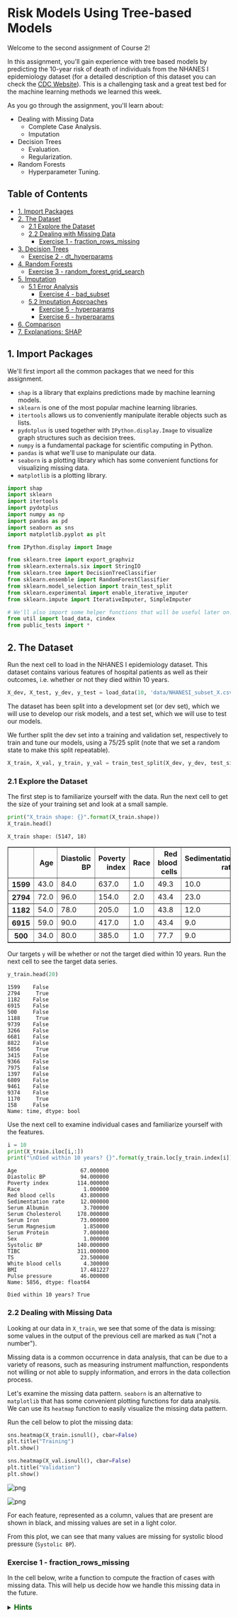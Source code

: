# Risk Models Using Tree-based Models

Welcome to the second assignment of Course 2!


In this assignment, you'll gain experience with tree based models by predicting the 10-year risk of death of individuals from the NHANES I epidemiology dataset (for a detailed description of this dataset you can check the [CDC Website](https://wwwn.cdc.gov/nchs/nhanes/nhefs/default.aspx/)). This is a challenging task and a great test bed for the machine learning methods we learned this week.

As you go through the assignment, you'll learn about: 

- Dealing with Missing Data
  - Complete Case Analysis.
  - Imputation
- Decision Trees
  - Evaluation.
  - Regularization.
- Random Forests 
  - Hyperparameter Tuning.

## Table of Contents

- [1. Import Packages](#1)
- [2. The Dataset](#2)
    - [2.1 Explore the Dataset](#2-1)
    - [2.2 Dealing with Missing Data](#2-2)
        - [Exercise 1 - fraction_rows_missing](#ex-1)
- [3. Decision Trees](#3)
    - [Exercise 2 - dt_hyperparams](#ex-2)
- [4. Random Forests](#4)
    - [Exercise 3 - random_forest_grid_search](#ex-3)
- [5. Imputation](#5)
    - [5.1 Error Analysis](#5-1)
        - [Exercise 4 - bad_subset](#ex-4)
    - [5.2 Imputation Approaches](#5-2)
        - [Exercise 5 - hyperparams](#ex-5)
        - [Exercise 6 - hyperparams](#ex-6)
- [6. Comparison](#6)
- [7. Explanations: SHAP](#7)

<a name='1'></a>
## 1. Import Packages

We'll first import all the common packages that we need for this assignment. 

- `shap` is a library that explains predictions made by machine learning models.
- `sklearn` is one of the most popular machine learning libraries.
- `itertools` allows us to conveniently manipulate iterable objects such as lists.
- `pydotplus` is used together with `IPython.display.Image` to visualize graph structures such as decision trees.
- `numpy` is a fundamental package for scientific computing in Python.
- `pandas` is what we'll use to manipulate our data.
- `seaborn` is a plotting library which has some convenient functions for visualizing missing data.
- `matplotlib` is a plotting library.


```python
import shap
import sklearn
import itertools
import pydotplus
import numpy as np
import pandas as pd
import seaborn as sns
import matplotlib.pyplot as plt

from IPython.display import Image 

from sklearn.tree import export_graphviz
from sklearn.externals.six import StringIO
from sklearn.tree import DecisionTreeClassifier
from sklearn.ensemble import RandomForestClassifier
from sklearn.model_selection import train_test_split
from sklearn.experimental import enable_iterative_imputer
from sklearn.impute import IterativeImputer, SimpleImputer

# We'll also import some helper functions that will be useful later on.
from util import load_data, cindex
from public_tests import *
```

<a name='2'></a>
## 2. The Dataset

Run the next cell to load in the NHANES I epidemiology dataset. This dataset contains various features of hospital patients as well as their outcomes, i.e. whether or not they died within 10 years.


```python
X_dev, X_test, y_dev, y_test = load_data(10, 'data/NHANESI_subset_X.csv', 'data/NHANESI_subset_y.csv')
```

The dataset has been split into a development set (or dev set), which we will use to develop our risk models, and a test set, which we will use to test our models.

We further split the dev set into a training and validation set, respectively to train and tune our models, using a 75/25 split (note that we set a random state to make this split repeatable).


```python
X_train, X_val, y_train, y_val = train_test_split(X_dev, y_dev, test_size=0.25, random_state=10)
```

<a name='2-1'></a>
### 2.1 Explore the Dataset

The first step is to familiarize yourself with the data. Run the next cell to get the size of your training set and look at a small sample. 


```python
print("X_train shape: {}".format(X_train.shape))
X_train.head()
```

    X_train shape: (5147, 18)





<div>
<style scoped>
    .dataframe tbody tr th:only-of-type {
        vertical-align: middle;
    }

    .dataframe tbody tr th {
        vertical-align: top;
    }

    .dataframe thead th {
        text-align: right;
    }
</style>
<table border="1" class="dataframe">
  <thead>
    <tr style="text-align: right;">
      <th></th>
      <th>Age</th>
      <th>Diastolic BP</th>
      <th>Poverty index</th>
      <th>Race</th>
      <th>Red blood cells</th>
      <th>Sedimentation rate</th>
      <th>Serum Albumin</th>
      <th>Serum Cholesterol</th>
      <th>Serum Iron</th>
      <th>Serum Magnesium</th>
      <th>Serum Protein</th>
      <th>Sex</th>
      <th>Systolic BP</th>
      <th>TIBC</th>
      <th>TS</th>
      <th>White blood cells</th>
      <th>BMI</th>
      <th>Pulse pressure</th>
    </tr>
  </thead>
  <tbody>
    <tr>
      <th>1599</th>
      <td>43.0</td>
      <td>84.0</td>
      <td>637.0</td>
      <td>1.0</td>
      <td>49.3</td>
      <td>10.0</td>
      <td>5.0</td>
      <td>253.0</td>
      <td>134.0</td>
      <td>1.59</td>
      <td>7.7</td>
      <td>1.0</td>
      <td>NaN</td>
      <td>490.0</td>
      <td>27.3</td>
      <td>9.1</td>
      <td>25.803007</td>
      <td>34.0</td>
    </tr>
    <tr>
      <th>2794</th>
      <td>72.0</td>
      <td>96.0</td>
      <td>154.0</td>
      <td>2.0</td>
      <td>43.4</td>
      <td>23.0</td>
      <td>4.3</td>
      <td>265.0</td>
      <td>106.0</td>
      <td>1.66</td>
      <td>6.8</td>
      <td>2.0</td>
      <td>208.0</td>
      <td>301.0</td>
      <td>35.2</td>
      <td>6.0</td>
      <td>33.394319</td>
      <td>112.0</td>
    </tr>
    <tr>
      <th>1182</th>
      <td>54.0</td>
      <td>78.0</td>
      <td>205.0</td>
      <td>1.0</td>
      <td>43.8</td>
      <td>12.0</td>
      <td>4.2</td>
      <td>206.0</td>
      <td>180.0</td>
      <td>1.67</td>
      <td>6.6</td>
      <td>2.0</td>
      <td>NaN</td>
      <td>363.0</td>
      <td>49.6</td>
      <td>5.9</td>
      <td>20.278410</td>
      <td>34.0</td>
    </tr>
    <tr>
      <th>6915</th>
      <td>59.0</td>
      <td>90.0</td>
      <td>417.0</td>
      <td>1.0</td>
      <td>43.4</td>
      <td>9.0</td>
      <td>4.5</td>
      <td>327.0</td>
      <td>114.0</td>
      <td>1.65</td>
      <td>7.6</td>
      <td>2.0</td>
      <td>NaN</td>
      <td>347.0</td>
      <td>32.9</td>
      <td>6.1</td>
      <td>32.917744</td>
      <td>78.0</td>
    </tr>
    <tr>
      <th>500</th>
      <td>34.0</td>
      <td>80.0</td>
      <td>385.0</td>
      <td>1.0</td>
      <td>77.7</td>
      <td>9.0</td>
      <td>4.1</td>
      <td>197.0</td>
      <td>64.0</td>
      <td>1.74</td>
      <td>7.3</td>
      <td>2.0</td>
      <td>NaN</td>
      <td>376.0</td>
      <td>17.0</td>
      <td>8.2</td>
      <td>30.743489</td>
      <td>30.0</td>
    </tr>
  </tbody>
</table>
</div>



Our targets `y` will be whether or not the target died within 10 years. Run the next cell to see the target data series.


```python
y_train.head(20)
```




    1599    False
    2794     True
    1182    False
    6915    False
    500     False
    1188     True
    9739    False
    3266    False
    6681    False
    8822    False
    5856     True
    3415    False
    9366    False
    7975    False
    1397    False
    6809    False
    9461    False
    9374    False
    1170     True
    158     False
    Name: time, dtype: bool



Use the next cell to examine individual cases and familiarize yourself with the features.


```python
i = 10
print(X_train.iloc[i,:])
print("\nDied within 10 years? {}".format(y_train.loc[y_train.index[i]]))
```

    Age                    67.000000
    Diastolic BP           94.000000
    Poverty index         114.000000
    Race                    1.000000
    Red blood cells        43.800000
    Sedimentation rate     12.000000
    Serum Albumin           3.700000
    Serum Cholesterol     178.000000
    Serum Iron             73.000000
    Serum Magnesium         1.850000
    Serum Protein           7.000000
    Sex                     1.000000
    Systolic BP           140.000000
    TIBC                  311.000000
    TS                     23.500000
    White blood cells       4.300000
    BMI                    17.481227
    Pulse pressure         46.000000
    Name: 5856, dtype: float64
    
    Died within 10 years? True


<a name='2-2'></a>
### 2.2 Dealing with Missing Data

Looking at our data in `X_train`, we see that some of the data is missing: some values in the output of the previous cell are marked as `NaN` ("not a number").

Missing data is a common occurrence in data analysis, that can be due to a variety of reasons, such as measuring instrument malfunction, respondents not willing or not able to supply information, and errors in the data collection process.

Let's examine the missing data pattern. `seaborn` is an alternative to `matplotlib` that has some convenient plotting functions for data analysis. We can use its `heatmap` function to easily visualize the missing data pattern.

Run the cell below to plot the missing data: 


```python
sns.heatmap(X_train.isnull(), cbar=False)
plt.title("Training")
plt.show()

sns.heatmap(X_val.isnull(), cbar=False)
plt.title("Validation")
plt.show()
```


![png](output_16_0.png)



![png](output_16_1.png)


For each feature, represented as a column, values that are present are shown in black, and missing values are set in a light color.

From this plot, we can see that many values are missing for systolic blood pressure (`Systolic BP`).


<a name='ex-1'></a>
### Exercise 1 - fraction_rows_missing

In the cell below, write a function to compute the fraction of cases with missing data. This will help us decide how we handle this missing data in the future.

<details>    
<summary>
    <font size="3" color="darkgreen"><b>Hints</b></font>
</summary>
<p>
<ul>
    <li> The <code>pandas.DataFrame.isnull()</code> method is helpful in this case.</li>
    <li> Use the <code>pandas.DataFrame.any()</code> method and set the <code>axis</code> parameter.</li>
    <li> Divide the total number of rows with missing data by the total number of rows. Remember that in Python, <code>True</code> values are equal to 1.</li>
</ul>
</p>


```python
# UNQ_C1 (UNIQUE CELL IDENTIFIER, DO NOT EDIT)
def fraction_rows_missing(df):
    '''
    Return percent of rows with any missing
    data in the dataframe. 
    
    Input:
        df (dataframe): a pandas dataframe with potentially missing data
    Output:
        frac_missing (float): fraction of rows with missing data
    '''
    ### START CODE HERE (REPLACE 'None' with your code) ###
    return df.isnull().any(axis = 1).sum() / df.shape[0]
    ### END CODE HERE ###
```


```python
### test cell ex1 - do not modify this test cell   
df_test = pd.DataFrame({'a':[None, 1, 1, None], 'b':[1, None, 0, 1]})
print("Example dataframe:\n")
print(df_test)

print("\nComputed fraction missing: {}, expected: {}".format(fraction_rows_missing(df_test), 0.75))
print(f"Fraction of rows missing from X_train: {fraction_rows_missing(X_train):.3f}")
print(f"Fraction of rows missing from X_val: {fraction_rows_missing(X_val):.3f}")
print(f"Fraction of rows missing from X_test: {fraction_rows_missing(X_test):.3f}")
```

    Example dataframe:
    
         a    b
    0  NaN  1.0
    1  1.0  NaN
    2  1.0  0.0
    3  NaN  1.0
    
    Computed fraction missing: 0.75, expected: 0.75
    Fraction of rows missing from X_train: 0.699
    Fraction of rows missing from X_val: 0.704
    Fraction of rows missing from X_test: 0.000


#### Expected Output:
```
Computed fraction missing:  0.75
Fraction of rows missing from X_train:  0.6986594132504371
Fraction of rows missing from X_val:  0.703962703962704
Fraction of rows missing from X_test:  0.0
 All tests passed.
``` 

We see that our train and validation sets have missing values, but luckily our test set has complete cases.

As a first pass, we will begin with a **complete case analysis**, dropping all of the rows with any missing data. Run the following cell to drop these rows from our train and validation sets. 


```python
X_train_dropped = X_train.dropna(axis='rows')
y_train_dropped = y_train.loc[X_train_dropped.index]
X_val_dropped = X_val.dropna(axis='rows')
y_val_dropped = y_val.loc[X_val_dropped.index]

### Notice the new shape of X
print("X_train_dropped shape: {}".format(X_train_dropped.shape))
X_train_dropped.head() 
```

    X_train_dropped shape: (1551, 18)





<div>
<style scoped>
    .dataframe tbody tr th:only-of-type {
        vertical-align: middle;
    }

    .dataframe tbody tr th {
        vertical-align: top;
    }

    .dataframe thead th {
        text-align: right;
    }
</style>
<table border="1" class="dataframe">
  <thead>
    <tr style="text-align: right;">
      <th></th>
      <th>Age</th>
      <th>Diastolic BP</th>
      <th>Poverty index</th>
      <th>Race</th>
      <th>Red blood cells</th>
      <th>Sedimentation rate</th>
      <th>Serum Albumin</th>
      <th>Serum Cholesterol</th>
      <th>Serum Iron</th>
      <th>Serum Magnesium</th>
      <th>Serum Protein</th>
      <th>Sex</th>
      <th>Systolic BP</th>
      <th>TIBC</th>
      <th>TS</th>
      <th>White blood cells</th>
      <th>BMI</th>
      <th>Pulse pressure</th>
    </tr>
  </thead>
  <tbody>
    <tr>
      <th>2794</th>
      <td>72.0</td>
      <td>96.0</td>
      <td>154.0</td>
      <td>2.0</td>
      <td>43.4</td>
      <td>23.0</td>
      <td>4.3</td>
      <td>265.0</td>
      <td>106.0</td>
      <td>1.66</td>
      <td>6.8</td>
      <td>2.0</td>
      <td>208.0</td>
      <td>301.0</td>
      <td>35.2</td>
      <td>6.0</td>
      <td>33.394319</td>
      <td>112.0</td>
    </tr>
    <tr>
      <th>5856</th>
      <td>67.0</td>
      <td>94.0</td>
      <td>114.0</td>
      <td>1.0</td>
      <td>43.8</td>
      <td>12.0</td>
      <td>3.7</td>
      <td>178.0</td>
      <td>73.0</td>
      <td>1.85</td>
      <td>7.0</td>
      <td>1.0</td>
      <td>140.0</td>
      <td>311.0</td>
      <td>23.5</td>
      <td>4.3</td>
      <td>17.481227</td>
      <td>46.0</td>
    </tr>
    <tr>
      <th>9374</th>
      <td>68.0</td>
      <td>80.0</td>
      <td>201.0</td>
      <td>1.0</td>
      <td>46.2</td>
      <td>20.0</td>
      <td>4.1</td>
      <td>223.0</td>
      <td>204.0</td>
      <td>1.54</td>
      <td>7.2</td>
      <td>1.0</td>
      <td>140.0</td>
      <td>275.0</td>
      <td>74.2</td>
      <td>17.2</td>
      <td>20.690581</td>
      <td>60.0</td>
    </tr>
    <tr>
      <th>8819</th>
      <td>68.0</td>
      <td>80.0</td>
      <td>651.0</td>
      <td>1.0</td>
      <td>47.7</td>
      <td>16.0</td>
      <td>4.3</td>
      <td>178.0</td>
      <td>168.0</td>
      <td>1.97</td>
      <td>7.3</td>
      <td>1.0</td>
      <td>102.0</td>
      <td>339.0</td>
      <td>49.6</td>
      <td>10.2</td>
      <td>27.719091</td>
      <td>22.0</td>
    </tr>
    <tr>
      <th>7331</th>
      <td>73.0</td>
      <td>88.0</td>
      <td>68.0</td>
      <td>2.0</td>
      <td>42.1</td>
      <td>19.0</td>
      <td>3.6</td>
      <td>215.0</td>
      <td>64.0</td>
      <td>1.59</td>
      <td>5.7</td>
      <td>2.0</td>
      <td>190.0</td>
      <td>334.0</td>
      <td>19.2</td>
      <td>6.6</td>
      <td>31.880432</td>
      <td>102.0</td>
    </tr>
  </tbody>
</table>
</div>



<a name='3'></a>
## 3. Decision Trees

Having just learned about decision trees, you choose to use a decision tree classifier. Use scikit-learn to build a decision tree for the hospital dataset using the train set.


```python
dt = DecisionTreeClassifier(max_depth=None, random_state=10)
dt.fit(X_train_dropped, y_train_dropped)
```




    DecisionTreeClassifier(ccp_alpha=0.0, class_weight=None, criterion='gini',
                           max_depth=None, max_features=None, max_leaf_nodes=None,
                           min_impurity_decrease=0.0, min_impurity_split=None,
                           min_samples_leaf=1, min_samples_split=2,
                           min_weight_fraction_leaf=0.0, presort='deprecated',
                           random_state=10, splitter='best')



Next we will evaluate our model. We'll use C-Index for evaluation.

> Remember from lesson 4 of week 1 that the C-Index evaluates the ability of a model to differentiate between different classes, by quantifying how often, when considering all pairs of patients (A, B), the model says that patient A has a higher risk score than patient B when, in the observed data, patient A actually died and patient B actually lived. In our case, our model is a binary classifier, where each risk score is either 1 (the model predicts that the patient will die) or 0 (the patient will live).
>
> More formally, defining _permissible pairs_ of patients as pairs where the outcomes are different, _concordant pairs_ as permissible pairs where the patient that died had a higher risk score (i.e. our model predicted 1 for the patient that died and 0 for the one that lived), and _ties_ as permissible pairs where the risk scores were equal (i.e. our model predicted 1 for both patients or 0 for both patients), the C-Index is equal to:
>
> $$\text{C-Index} = \frac{\#\text{concordant pairs} + 0.5\times \#\text{ties}}{\#\text{permissible pairs}}$$

Run the next cell to compute the C-Index on the train and validation set (we've given you an implementation this time).


```python
y_train_preds = dt.predict_proba(X_train_dropped)[:, 1]
print(f"Train C-Index: {cindex(y_train_dropped.values, y_train_preds)}")


y_val_preds = dt.predict_proba(X_val_dropped)[:, 1]
print(f"Val C-Index: {cindex(y_val_dropped.values, y_val_preds)}")
```

    Train C-Index: 1.0
    Val C-Index: 0.5629321808510638


Unfortunately your tree seems to be overfitting: it fits the training data so closely that it doesn't generalize well to other samples such as those from the validation set.

> The training C-index comes out to 1.0 because, when initializing `DecisionTreeClasifier`, we have left `max_depth` and `min_samples_split` unspecified. The resulting decision tree will therefore keep splitting as far as it can, which pretty much guarantees a pure fit to the training data.

To handle this, you can change some of the hyperparameters of our tree.

<a name='ex-2'></a>
### Exercise 2 - dt_hyperparams

Try and find a set of hyperparameters that improves the generalization to the validation set and recompute the C-index. If you do it right, you should get C-index above 0.6 for the validation set. 

You can refer to the documentation for the sklearn [DecisionTreeClassifier](https://scikit-learn.org/stable/modules/generated/sklearn.tree.DecisionTreeClassifier.html).

<details>    
<summary>
    <font size="3" color="darkgreen"><b>Hints</b></font>
</summary>
<p>
<ul>
    <li> Try limiting the depth of the tree (max_depth).</li>
</ul>
</p>


```python
# Experiment with different hyperparameters for the DecisionTreeClassifier
# until you get a c-index above 0.6 for the validation set
dt_hyperparams = {
    # set your own hyperparameters below, such as 'min_samples_split': 1

    ### START CODE HERE ###
    
    'max_depth': 3
    
    ### END CODE HERE ###
}
```


Run the next cell to fit and evaluate the regularized tree.


```python
# UNQ_C2 (UNIQUE CELL IDENTIFIER, DO NOT EDIT)
dt_reg = DecisionTreeClassifier(**dt_hyperparams, random_state=10)
dt_reg.fit(X_train_dropped, y_train_dropped)

y_train_preds = dt_reg.predict_proba(X_train_dropped)[:, 1]
y_val_preds = dt_reg.predict_proba(X_val_dropped)[:, 1]
print(f"Train C-Index: {cindex(y_train_dropped.values, y_train_preds)}")
print(f"Val C-Index (expected > 0.6): {cindex(y_val_dropped.values, y_val_preds)}")
```

    Train C-Index: 0.688738755448391
    Val C-Index (expected > 0.6): 0.6302692819148936


#### Expected Output:
```
Train C-Index > 0.6
Val C-Index > 0.6
```

If your output is not greater than `0.6`, try changing and tweaking your hyperparameters in `Ex 2`.

If you used a low `max_depth` you can print the entire tree. This allows for easy interpretability. Run the next cell to print the tree splits. 


```python
dot_data = StringIO()
export_graphviz(dt_reg, feature_names=X_train_dropped.columns, out_file=dot_data,  
                filled=True, rounded=True, proportion=True, special_characters=True,
                impurity=False, class_names=['neg', 'pos'], precision=2)
graph = pydotplus.graph_from_dot_data(dot_data.getvalue())  
Image(graph.create_png())
```




![png](output_38_0.png)



> **Overfitting, underfitting, and the bias-variance tradeoff**
>
> If you tested several values of `max_depth`, you may have seen that a value of `3` gives training and validation C-Indices of about `0.689` and `0.630`, and that a `max_depth` of `2` gives better agreement with values of about `0.653` and `0.607`. In the latter case, we have further reduced overfitting, at the cost of a minor loss in predictive performance.
>
> Contrast this with a `max_depth` value of `1`, which results in C-Indices of about `0.597` for the training set and `0.598` for the validation set: we have eliminated overfitting but with a much stronger degradation of predictive performance.
>
> Lower predictive performance on the training and validation sets is indicative of the model _underfitting_ the data: it neither learns enough from the training data nor is able to generalize to unseen data (the validation data in our case).
>
> Finding a model that minimizes and acceptably balances underfitting and overfitting (e.g. selecting the model with a `max_depth` of `2` over the other values) is a common problem in machine learning that is known as the _bias-variance tradeoff_.

<a name='4'></a>
## 4. Random Forests

No matter how you choose hyperparameters, a single decision tree is prone to overfitting. To solve this problem, you can try **random forests**, which combine predictions from many different trees to create a robust classifier. 

As before, we will use scikit-learn to build a random forest for the data. We will use the default hyperparameters.


```python
rf = RandomForestClassifier(n_estimators=100, random_state=10)
rf.fit(X_train_dropped, y_train_dropped)
```




    RandomForestClassifier(bootstrap=True, ccp_alpha=0.0, class_weight=None,
                           criterion='gini', max_depth=None, max_features='auto',
                           max_leaf_nodes=None, max_samples=None,
                           min_impurity_decrease=0.0, min_impurity_split=None,
                           min_samples_leaf=1, min_samples_split=2,
                           min_weight_fraction_leaf=0.0, n_estimators=100,
                           n_jobs=None, oob_score=False, random_state=10, verbose=0,
                           warm_start=False)



Now compute and report the C-Index for the random forest on the training and validation set.


```python
y_train_rf_preds = rf.predict_proba(X_train_dropped)[:, 1]
print(f"Train C-Index: {cindex(y_train_dropped.values, y_train_rf_preds)}")

y_val_rf_preds = rf.predict_proba(X_val_dropped)[:, 1]
print(f"Val C-Index: {cindex(y_val_dropped.values, y_val_rf_preds)}")
```

    Train C-Index: 1.0
    Val C-Index: 0.6660488696808511


Training a random forest with the default hyperparameters results in a model that has better predictive performance than individual decision trees as in the previous section, but this model is overfitting.

We therefore need to tune (or optimize) the hyperparameters, to find a model that both has good predictive performance and minimizes overfitting.

The hyperparameters we choose to adjust will be:

- `n_estimators`: the number of trees used in the forest.
- `max_depth`: the maximum depth of each tree.
- `min_samples_leaf`: the minimum number (if `int`) or proportion (if `float`) of samples in a leaf.

The approach we implement to tune the hyperparameters is known as a grid search:

- We define a set of possible values for each of the target hyperparameters.

- A model is trained and evaluated for every possible combination of hyperparameters.

- The best performing set of hyperparameters is returned.

The cell below implements a hyperparameter grid search, using the C-Index to evaluate each tested model.


```python
def holdout_grid_search(clf, X_train_hp, y_train_hp, X_val_hp, y_val_hp, hyperparams, fixed_hyperparams={}):
    '''
    Conduct hyperparameter grid search on hold out validation set. Use holdout validation.
    Hyperparameters are input as a dictionary mapping each hyperparameter name to the
    range of values they should iterate over. Use the cindex function as your evaluation
    function.

    Input:
        clf: sklearn classifier
        X_train_hp (dataframe): dataframe for training set input variables
        y_train_hp (dataframe): dataframe for training set targets
        X_val_hp (dataframe): dataframe for validation set input variables
        y_val_hp (dataframe): dataframe for validation set targets
        hyperparams (dict): hyperparameter dictionary mapping hyperparameter
                            names to range of values for grid search
        fixed_hyperparams (dict): dictionary of fixed hyperparameters that
                                  are not included in the grid search

    Output:
        best_estimator (sklearn classifier): fitted sklearn classifier with best performance on
                                             validation set
        best_hyperparams (dict): hyperparameter dictionary mapping hyperparameter
                                 names to values in best_estimator
    '''
    best_estimator = None
    best_hyperparams = {}
    
    # hold best running score
    best_score = 0.0

    # get list of param values
    lists = hyperparams.values()
    
    # get all param combinations
    param_combinations = list(itertools.product(*lists))
    total_param_combinations = len(param_combinations)

    # iterate through param combinations
    for i, params in enumerate(param_combinations, 1):
        # fill param dict with params
        param_dict = {}
        for param_index, param_name in enumerate(hyperparams):
            param_dict[param_name] = params[param_index]
            
        # create estimator with specified params
        estimator = clf(**param_dict, **fixed_hyperparams)

        # fit estimator
        estimator.fit(X_train_hp, y_train_hp)
        
        # get predictions on validation set
        preds = estimator.predict_proba(X_val_hp)
        
        # compute cindex for predictions
        estimator_score = cindex(y_val_hp, preds[:,1])

        print(f'[{i}/{total_param_combinations}] {param_dict}')
        print(f'Val C-Index: {estimator_score}\n')

        # if new high score, update high score, best estimator
        # and best params 
        if estimator_score >= best_score:
                best_score = estimator_score
                best_estimator = estimator
                best_hyperparams = param_dict

    # add fixed hyperparamters to best combination of variable hyperparameters
    best_hyperparams.update(fixed_hyperparams)
    
    return best_estimator, best_hyperparams
```

<a name='ex-3'></a>
### Exercise 3 - random_forest_grid_search

In the cell below, define the values you want to run the hyperparameter grid search on, and run the cell to find the best-performing set of hyperparameters.

Your objective is to get a C-Index above `0.6` on both the train and validation set.

<details>    
<summary>
    <font size="3" color="darkgreen"><b>Hints</b></font>
</summary>
<p>
<ul>
    <li>n_estimators: try values greater than 100</li>
    <li>max_depth: try values in the range 1 to 100</li>
    <li>min_samples_leaf: try float values below .5 and/or int values greater than 2</li>
</ul>
</p>


```python
def random_forest_grid_search(X_train_dropped, y_train_dropped, X_val_dropped, y_val_dropped):

    # Define ranges for the chosen random forest hyperparameters 
    hyperparams = {
        
        ### START CODE HERE (REPLACE array values with your code) ###

        # how many trees should be in the forest (int)
        'n_estimators': [50, 200, 200],

        # the maximum depth of trees in the forest (int)
        
        'max_depth': [3, 5, 10],
        
        # the minimum number of samples in a leaf as a fraction
        # of the total number of samples in the training set
        # Can be int (in which case that is the minimum number)
        # or float (in which case the minimum is that fraction of the
        # number of training set samples)
        'min_samples_leaf': [1,2,3],

        ### END CODE HERE ###
    }

    
    fixed_hyperparams = {
        'random_state': 10,
    }
    
    rf = RandomForestClassifier

    best_rf, best_hyperparams = holdout_grid_search(rf, X_train_dropped, y_train_dropped,
                                                    X_val_dropped, y_val_dropped, hyperparams,
                                                    fixed_hyperparams)

    print(f"Best hyperparameters:\n{best_hyperparams}")

    
    y_train_best = best_rf.predict_proba(X_train_dropped)[:, 1]
    print(f"Train C-Index: {cindex(y_train_dropped, y_train_best)}")

    y_val_best = best_rf.predict_proba(X_val_dropped)[:, 1]
    print(f"Val C-Index: {cindex(y_val_dropped, y_val_best)}")
    
    # add fixed hyperparamters to best combination of variable hyperparameters
    best_hyperparams.update(fixed_hyperparams)
    
    return best_rf, best_hyperparams
```


```python
best_rf, best_hyperparams = random_forest_grid_search(X_train_dropped, y_train_dropped, X_val_dropped, y_val_dropped)
```

    [1/27] {'n_estimators': 50, 'max_depth': 3, 'min_samples_leaf': 1}
    Val C-Index: 0.6724567819148937
    
    [2/27] {'n_estimators': 50, 'max_depth': 3, 'min_samples_leaf': 2}
    Val C-Index: 0.6722240691489362
    
    [3/27] {'n_estimators': 50, 'max_depth': 3, 'min_samples_leaf': 3}
    Val C-Index: 0.6725066489361702
    
    [4/27] {'n_estimators': 50, 'max_depth': 5, 'min_samples_leaf': 1}
    Val C-Index: 0.6637965425531915
    
    [5/27] {'n_estimators': 50, 'max_depth': 5, 'min_samples_leaf': 2}
    Val C-Index: 0.6655585106382979
    
    [6/27] {'n_estimators': 50, 'max_depth': 5, 'min_samples_leaf': 3}
    Val C-Index: 0.659624335106383
    
    [7/27] {'n_estimators': 50, 'max_depth': 10, 'min_samples_leaf': 1}
    Val C-Index: 0.6611535904255319
    
    [8/27] {'n_estimators': 50, 'max_depth': 10, 'min_samples_leaf': 2}
    Val C-Index: 0.6647273936170213
    
    [9/27] {'n_estimators': 50, 'max_depth': 10, 'min_samples_leaf': 3}
    Val C-Index: 0.6605884308510638
    
    [10/27] {'n_estimators': 200, 'max_depth': 3, 'min_samples_leaf': 1}
    Val C-Index: 0.6811502659574468
    
    [11/27] {'n_estimators': 200, 'max_depth': 3, 'min_samples_leaf': 2}
    Val C-Index: 0.6815159574468085
    
    [12/27] {'n_estimators': 200, 'max_depth': 3, 'min_samples_leaf': 3}
    Val C-Index: 0.6809175531914894
    
    [13/27] {'n_estimators': 200, 'max_depth': 5, 'min_samples_leaf': 1}
    Val C-Index: 0.6765458776595744
    
    [14/27] {'n_estimators': 200, 'max_depth': 5, 'min_samples_leaf': 2}
    Val C-Index: 0.6750831117021276
    
    [15/27] {'n_estimators': 200, 'max_depth': 5, 'min_samples_leaf': 3}
    Val C-Index: 0.6745844414893617
    
    [16/27] {'n_estimators': 200, 'max_depth': 10, 'min_samples_leaf': 1}
    Val C-Index: 0.668467420212766
    
    [17/27] {'n_estimators': 200, 'max_depth': 10, 'min_samples_leaf': 2}
    Val C-Index: 0.6737699468085107
    
    [18/27] {'n_estimators': 200, 'max_depth': 10, 'min_samples_leaf': 3}
    Val C-Index: 0.667436835106383
    
    [19/27] {'n_estimators': 200, 'max_depth': 3, 'min_samples_leaf': 1}
    Val C-Index: 0.6811502659574468
    
    [20/27] {'n_estimators': 200, 'max_depth': 3, 'min_samples_leaf': 2}
    Val C-Index: 0.6815159574468085
    
    [21/27] {'n_estimators': 200, 'max_depth': 3, 'min_samples_leaf': 3}
    Val C-Index: 0.6809175531914894
    
    [22/27] {'n_estimators': 200, 'max_depth': 5, 'min_samples_leaf': 1}
    Val C-Index: 0.6765458776595744
    
    [23/27] {'n_estimators': 200, 'max_depth': 5, 'min_samples_leaf': 2}
    Val C-Index: 0.6750831117021276
    
    [24/27] {'n_estimators': 200, 'max_depth': 5, 'min_samples_leaf': 3}
    Val C-Index: 0.6745844414893617
    
    [25/27] {'n_estimators': 200, 'max_depth': 10, 'min_samples_leaf': 1}
    Val C-Index: 0.668467420212766
    
    [26/27] {'n_estimators': 200, 'max_depth': 10, 'min_samples_leaf': 2}
    Val C-Index: 0.6737699468085107
    
    [27/27] {'n_estimators': 200, 'max_depth': 10, 'min_samples_leaf': 3}
    Val C-Index: 0.667436835106383
    
    Best hyperparameters:
    {'n_estimators': 200, 'max_depth': 3, 'min_samples_leaf': 2, 'random_state': 10}
    Train C-Index: 0.7798145228600575
    Val C-Index: 0.6815159574468085


Finally, evaluate the model on the test set. This is a crucial step, as trying out many combinations of hyperparameters and evaluating them on the validation set could result in a model that ends up overfitting the validation set. We therefore need to check if the model performs well on unseen data, which is the role of the test set, which we have held out until now.


```python
# UNQ_C3 (UNIQUE CELL IDENTIFIER, DO NOT EDIT)
y_test_best = best_rf.predict_proba(X_test)[:, 1]

print(f"Test C-Index: {cindex(y_test.values, y_test_best)}")
```

    Test C-Index: 0.7013860174676174


#### Expected Output:
```
Test C-Index > 0.6
```

If your output is not greater than `0.6`, try changing and tweaking your hyperparameters in `Ex 3`.

<a name='5'></a>
## 5. Imputation

You've now built and optimized a random forest model on our data. However, there was still a drop in test C-Index. This might be because you threw away more than half of the data of our data because of missing values for systolic blood pressure. Instead, we can try filling in, or imputing, these values. 

First, let's explore to see if our data is missing at random or not. Let's plot histograms of the dropped rows against each of the covariates (aside from systolic blood pressure) to see if there is a trend. Compare these to the histograms of the feature in the entire dataset. Try to see if one of the covariates has a signficantly different distribution in the two subsets.


```python
dropped_rows = X_train[X_train.isnull().any(axis=1)]

columns_except_Systolic_BP = [col for col in X_train.columns if col not in ['Systolic BP']]

for col in columns_except_Systolic_BP:
    sns.distplot(X_train.loc[:, col], norm_hist=True, kde=False, label='full data')
    sns.distplot(dropped_rows.loc[:, col], norm_hist=True, kde=False, label='without missing data')
    plt.legend()

    plt.show()
```


![png](output_54_0.png)



![png](output_54_1.png)



![png](output_54_2.png)



![png](output_54_3.png)



![png](output_54_4.png)



![png](output_54_5.png)



![png](output_54_6.png)



![png](output_54_7.png)



![png](output_54_8.png)



![png](output_54_9.png)



![png](output_54_10.png)



![png](output_54_11.png)



![png](output_54_12.png)



![png](output_54_13.png)



![png](output_54_14.png)



![png](output_54_15.png)



![png](output_54_16.png)


Most of the covariates are distributed similarly whether or not we have discarded rows with missing data. In other words missingness of the data is independent of these covariates.

If this had been true across *all* covariates, then the data would have been said to be **missing completely at random (MCAR)**.

But when considering the age covariate, we see that much more data tends to be missing for patients over 65. The reason could be that blood pressure was measured less frequently for old people to avoid placing additional burden on them.

As missingness is related to one or more covariates, the missing data is said to be **missing at random (MAR)**.

Based on the information we have, there is however no reason to believe that the _values_ of the missing data — or specifically the values of the missing systolic blood pressures — are related to the age of the patients. 
If this was the case, then this data would be said to be **missing not at random (MNAR)**.

<a name='5-1'></a>
### 5.1 Error Analysis

<a name='ex-4'></a>
### Exercise 4 - bad_subset
Using the information from the plots above, try to find a subgroup of the test data on which the model performs poorly. You should be able to easily find a subgroup of at least 250 cases on which the model has a C-Index of less than 0.69.

<details>    
<summary>
    <font size="3" color="darkgreen"><b>Hints</b></font>
</summary>
<p>
<ul>
    <li> Define a mask using a feature and a threshold, e.g. patients with a BMI below 20: <code>mask = X_test['BMI'] < 20 </code>. </li>
    <li> Try to find a subgroup for which the model had little data.</li>
</ul>
</p>


```python
# UNQ_C4 (UNIQUE CELL IDENTIFIER, DO NOT EDIT)
def bad_subset(forest, X_test, y_test):
    # define mask to select large subset with poor performance
    # currently mask defines the entire set
    
    ### START CODE HERE (REPLACE the code after 'mask =' with your code) ###
    mask = X_test['Age'] > 67
    ### END CODE HERE ###

    X_subgroup = X_test[mask]
    y_subgroup = y_test[mask]
    subgroup_size = len(X_subgroup)

    y_subgroup_preds = forest.predict_proba(X_subgroup)[:, 1]
    performance = cindex(y_subgroup.values, y_subgroup_preds)
    
    return performance, subgroup_size
```


```python
#### Test Your Work
performance, subgroup_size = bad_subset(best_rf, X_test, y_test)
print("Subgroup size should greater than 250, performance should be less than 0.69")
print(f"Your Subgroup size: {subgroup_size}, and your C-Index: {performance}")
```

    Subgroup size should greater than 250, performance should be less than 0.69
    Your Subgroup size: 320, and your C-Index: 0.670638197475522


#### Expected Output
Note, your actual output will vary depending on the hyperparameters and the mask that you chose.

```Python
Your Subgroup size > 250, and your C-Index < 0.69
```

<a name='5-2'></a>
### 5.2 Imputation Approaches

Seeing that our data is not missing completely at random, we can handle the missing values by replacing them with substituted values based on the other values that we have. This is known as imputation.

The first imputation strategy that we will use is **mean substitution**: we will replace the missing values for each feature with the mean of the available values. In the next cell, use the `SimpleImputer` from `sklearn` to use mean imputation for the missing values.


```python
# Impute values using the mean
imputer = SimpleImputer(strategy='mean')
imputer.fit(X_train)
X_train_mean_imputed = pd.DataFrame(imputer.transform(X_train), columns=X_train.columns)
X_val_mean_imputed = pd.DataFrame(imputer.transform(X_val), columns=X_val.columns)
```

<a name='ex-5'></a>
### Exercise 5 - hyperparams
Now perform a hyperparameter grid search to find the best-performing random forest model, and report results on the test set. 

Define the parameter ranges for the hyperparameter search in the next cell, and run the cell.

<details>    
<summary>
    <font size="3" color="darkgreen"><b>Hints</b></font>
</summary>
<p>
<ul>
    <li>n_estimators: try values greater than 100</li>
    <li>max_depth: try values in the range 1 to 100</li>
    <li>min_samples_leaf: try float values below .5 and/or int values greater than 2</li>
</ul>
</p>



```python
# Define ranges for the random forest hyperparameter search 
hyperparams = {
    ### START CODE HERE (REPLACE array values with your code) ###

    # how many trees should be in the forest (int)
    'n_estimators': [200,500],

    # the maximum depth of trees in the forest (int)
    'max_depth': [3,5],

    # the minimum number of samples in a leaf as a fraction
    # of the total number of samples in the training set
    # Can be int (in which case that is the minimum number)
    # or float (in which case the minimum is that fraction of the
    # number of training set samples)
    'min_samples_leaf': [1,2],

    ### END CODE HERE ###
}
```


```python
# UNQ_C5 (UNIQUE CELL IDENTIFIER, DO NOT EDIT)
rf = RandomForestClassifier

rf_mean_imputed, best_hyperparams_mean_imputed = holdout_grid_search(rf, X_train_mean_imputed, y_train,
                                                                     X_val_mean_imputed, y_val,
                                                                     hyperparams, {'random_state': 10})

print("Performance for best hyperparameters:")

y_train_best = rf_mean_imputed.predict_proba(X_train_mean_imputed)[:, 1]
print(f"- Train C-Index: {cindex(y_train, y_train_best):.4f}")

y_val_best = rf_mean_imputed.predict_proba(X_val_mean_imputed)[:, 1]
print(f"- Val C-Index: {cindex(y_val, y_val_best):.4f}")

y_test_imp = rf_mean_imputed.predict_proba(X_test)[:, 1]
print(f"- Test C-Index: {cindex(y_test, y_test_imp):.4f}")
```

    [1/8] {'n_estimators': 200, 'max_depth': 3, 'min_samples_leaf': 1}
    Val C-Index: 0.7395345453913784
    
    [2/8] {'n_estimators': 200, 'max_depth': 3, 'min_samples_leaf': 2}
    Val C-Index: 0.7397907669057344
    
    [3/8] {'n_estimators': 200, 'max_depth': 5, 'min_samples_leaf': 1}
    Val C-Index: 0.7491450235484942
    
    [4/8] {'n_estimators': 200, 'max_depth': 5, 'min_samples_leaf': 2}
    Val C-Index: 0.7481646505507676
    
    [5/8] {'n_estimators': 500, 'max_depth': 3, 'min_samples_leaf': 1}
    Val C-Index: 0.740106701061148
    
    [6/8] {'n_estimators': 500, 'max_depth': 3, 'min_samples_leaf': 2}
    Val C-Index: 0.7403585798379725
    
    [7/8] {'n_estimators': 500, 'max_depth': 5, 'min_samples_leaf': 1}
    Val C-Index: 0.7496932941618408
    
    [8/8] {'n_estimators': 500, 'max_depth': 5, 'min_samples_leaf': 2}
    Val C-Index: 0.7494088448535303
    
    Performance for best hyperparameters:
    - Train C-Index: 0.8137
    - Val C-Index: 0.7497
    - Test C-Index: 0.7819


#### Expected output
Note, your actual C-Index values will vary depending on the hyperparameters that you choose.

```
C-Index >= 0.74
```

- Try to get a good C-Index, similar these numbers below:

```Python
Performance for best hyperparameters:
- Train C-Index: 0.8109
- Val C-Index: 0.7495
- Test C-Index: 0.7805
```

Next, we will apply another imputation strategy, known as **multivariate feature imputation**, using scikit-learn's `IterativeImputer` class (see the [documentation](https://scikit-learn.org/stable/modules/impute.html#iterative-imputer)).

With this strategy, for each feature that is missing values, a regression model is trained to predict observed values based on all of the other features, and the missing values are inferred using this model.
As a single iteration across all features may not be enough to impute all missing values, several iterations may be performed, hence the name of the class `IterativeImputer`.

In the next cell, use `IterativeImputer` to perform multivariate feature imputation.

> Note that the first time the cell is run, `imputer.fit(X_train)` may fail with the message `LinAlgError: SVD did not converge`: simply re-run the cell.


```python
# Impute using regression on other covariates
imputer = IterativeImputer(random_state=0, sample_posterior=False, max_iter=1, min_value=0)
imputer.fit(X_train)
X_train_imputed = pd.DataFrame(imputer.transform(X_train), columns=X_train.columns)
X_val_imputed = pd.DataFrame(imputer.transform(X_val), columns=X_val.columns)
```

<a name='ex-6'></a>
### Exercise 6 - hyperparams

Perform a hyperparameter grid search to find the best-performing random forest model, and report results on the test set. Define the parameter ranges for the hyperparameter search in the next cell, and run the cell.

#### Target performance

Try to get a text c-index of at least 0.74 or higher.

<details>    
<summary>
    <font size="3" color="darkgreen"><b>Hints</b></font>
</summary>
<p>
<ul>
    <li>n_estimators: try values greater than 100</li>
    <li>max_depth: try values in the range 1 to 100</li>
    <li>min_samples_leaf: try float values below .5 and/or int values greater than 2</li>
</ul>
</p>



```python
# Define ranges for the random forest hyperparameter search 
hyperparams = {
    ### START CODE HERE (REPLACE array values with your code) ###

    # how many trees should be in the forest (int)
    'n_estimators': [200,500],

    # the maximum depth of trees in the forest (int)
    'max_depth': [3,5,7],

    # the minimum number of samples in a leaf as a fraction
    # of the total number of samples in the training set
    # Can be int (in which case that is the minimum number)
    # or float (in which case the minimum is that fraction of the
    # number of training set samples)
    'min_samples_leaf': [1,2,3],

    ### END CODE HERE ###
}
```


```python
# UNQ_C6 (UNIQUE CELL IDENTIFIER, DO NOT EDIT)
rf = RandomForestClassifier

rf_imputed, best_hyperparams_imputed = holdout_grid_search(rf, X_train_imputed, y_train,
                                                           X_val_imputed, y_val,
                                                           hyperparams, {'random_state': 10})

print("Performance for best hyperparameters:")

y_train_best = rf_imputed.predict_proba(X_train_imputed)[:, 1]
print(f"- Train C-Index: {cindex(y_train, y_train_best):.4f}")

y_val_best = rf_imputed.predict_proba(X_val_imputed)[:, 1]
print(f"- Val C-Index: {cindex(y_val, y_val_best):.4f}")

y_test_imp = rf_imputed.predict_proba(X_test)[:, 1]
print(f"- Test C-Index: {cindex(y_test, y_test_imp):.4f}")
```

    [1/18] {'n_estimators': 200, 'max_depth': 3, 'min_samples_leaf': 1}
    Val C-Index: 0.7354751714838482
    
    [2/18] {'n_estimators': 200, 'max_depth': 3, 'min_samples_leaf': 2}
    Val C-Index: 0.7357596207921587
    
    [3/18] {'n_estimators': 200, 'max_depth': 3, 'min_samples_leaf': 3}
    Val C-Index: 0.7356792801478268
    
    [4/18] {'n_estimators': 200, 'max_depth': 5, 'min_samples_leaf': 1}
    Val C-Index: 0.745511237919047
    
    [5/18] {'n_estimators': 200, 'max_depth': 5, 'min_samples_leaf': 2}
    Val C-Index: 0.7446752609442414
    
    [6/18] {'n_estimators': 200, 'max_depth': 5, 'min_samples_leaf': 3}
    Val C-Index: 0.7453787844243376
    
    [7/18] {'n_estimators': 200, 'max_depth': 7, 'min_samples_leaf': 1}
    Val C-Index: 0.7486206379915707
    
    [8/18] {'n_estimators': 200, 'max_depth': 7, 'min_samples_leaf': 2}
    Val C-Index: 0.7506139545185099
    
    [9/18] {'n_estimators': 200, 'max_depth': 7, 'min_samples_leaf': 3}
    Val C-Index: 0.749875689138162
    
    [10/18] {'n_estimators': 500, 'max_depth': 3, 'min_samples_leaf': 1}
    Val C-Index: 0.73679102095588
    
    [11/18] {'n_estimators': 500, 'max_depth': 3, 'min_samples_leaf': 2}
    Val C-Index: 0.737142782695928
    
    [12/18] {'n_estimators': 500, 'max_depth': 3, 'min_samples_leaf': 3}
    Val C-Index: 0.737118897639505
    
    [13/18] {'n_estimators': 500, 'max_depth': 5, 'min_samples_leaf': 1}
    Val C-Index: 0.7460540801104792
    
    [14/18] {'n_estimators': 500, 'max_depth': 5, 'min_samples_leaf': 2}
    Val C-Index: 0.7457783162772317
    
    [15/18] {'n_estimators': 500, 'max_depth': 5, 'min_samples_leaf': 3}
    Val C-Index: 0.746544809451534
    
    [16/18] {'n_estimators': 500, 'max_depth': 7, 'min_samples_leaf': 1}
    Val C-Index: 0.7486162952540393
    
    [17/18] {'n_estimators': 500, 'max_depth': 7, 'min_samples_leaf': 2}
    Val C-Index: 0.7508050349698939
    
    [18/18] {'n_estimators': 500, 'max_depth': 7, 'min_samples_leaf': 3}
    Val C-Index: 0.7501840235028955
    
    Performance for best hyperparameters:
    - Train C-Index: 0.8774
    - Val C-Index: 0.7508
    - Test C-Index: 0.7834


#### Expected Output
Note, your actual C-Index values will vary depending on the hyperparameters that you choose.

```
C-Index >= 0.74
```

- Try to get a good C-Index, similar these numbers below:

```Python
Performance for best hyperparameters:
- Train C-Index: 0.8131
- Val C-Index: 0.7454
- Test C-Index: 0.7797
```

<a name='6'></a>
## 6. Comparison

For good measure, retest on the subgroup from before to see if your new models do better.


```python
performance, subgroup_size = bad_subset(best_rf, X_test, y_test)
print(f"C-Index (no imputation): {performance}")

performance, subgroup_size = bad_subset(rf_mean_imputed, X_test, y_test)
print(f"C-Index (mean imputation): {performance}")

performance, subgroup_size = bad_subset(rf_imputed, X_test, y_test)
print(f"C-Index (multivariate feature imputation): {performance}")
```

    C-Index (no imputation): 0.670638197475522
    C-Index (mean imputation): 0.6847548267862058
    C-Index (multivariate feature imputation): 0.6926978884039164


We should see that avoiding complete case analysis (i.e. analysis only on observations for which there is no missing data) allows our model to generalize a bit better. Remember to examine your missing cases to judge whether they are missing at random or not!

<a name='7'></a>
## 7. Explanations: SHAP

Using a random forest has improved results, but we've lost some of the natural interpretability of trees. In this section we'll try to explain the predictions using slightly more sophisticated techniques. 

You choose to apply **SHAP (SHapley Additive exPlanations)**, a cutting edge method that explains predictions made by black-box machine learning models (i.e. models which are too complex to be understandable by humans as is).

> Given a prediction made by a machine learning model, SHAP values explain the prediction by quantifying the additive importance of each feature to the prediction. SHAP values have their roots in cooperative game theory, where Shapley values are used to quantify the contribution of each player to the game.
> 
> Although it is computationally expensive to compute SHAP values for general black-box models, in the case of trees and forests there exists a fast polynomial-time algorithm. For more details, see the [TreeShap paper](https://arxiv.org/pdf/1802.03888.pdf).

We'll use the [shap library](https://github.com/slundberg/shap) to do this for our random forest model. Run the next cell to output the most at risk individuals in the test set according to our model.


```python
X_test_risk = X_test.copy(deep=True)
X_test_risk.loc[:, 'risk'] = rf_imputed.predict_proba(X_test_risk)[:, 1]
X_test_risk = X_test_risk.sort_values(by='risk', ascending=False)
X_test_risk.head()
```




<div>
<style scoped>
    .dataframe tbody tr th:only-of-type {
        vertical-align: middle;
    }

    .dataframe tbody tr th {
        vertical-align: top;
    }

    .dataframe thead th {
        text-align: right;
    }
</style>
<table border="1" class="dataframe">
  <thead>
    <tr style="text-align: right;">
      <th></th>
      <th>Age</th>
      <th>Diastolic BP</th>
      <th>Poverty index</th>
      <th>Race</th>
      <th>Red blood cells</th>
      <th>Sedimentation rate</th>
      <th>Serum Albumin</th>
      <th>Serum Cholesterol</th>
      <th>Serum Iron</th>
      <th>Serum Magnesium</th>
      <th>Serum Protein</th>
      <th>Sex</th>
      <th>Systolic BP</th>
      <th>TIBC</th>
      <th>TS</th>
      <th>White blood cells</th>
      <th>BMI</th>
      <th>Pulse pressure</th>
      <th>risk</th>
    </tr>
  </thead>
  <tbody>
    <tr>
      <th>5493</th>
      <td>67.0</td>
      <td>80.0</td>
      <td>30.0</td>
      <td>1.0</td>
      <td>77.7</td>
      <td>59.0</td>
      <td>3.4</td>
      <td>231.0</td>
      <td>36.0</td>
      <td>1.40</td>
      <td>6.3</td>
      <td>1.0</td>
      <td>170.0</td>
      <td>202.0</td>
      <td>17.8</td>
      <td>8.4</td>
      <td>17.029470</td>
      <td>90.0</td>
      <td>0.689064</td>
    </tr>
    <tr>
      <th>6337</th>
      <td>69.0</td>
      <td>80.0</td>
      <td>233.0</td>
      <td>1.0</td>
      <td>77.7</td>
      <td>48.0</td>
      <td>4.2</td>
      <td>159.0</td>
      <td>87.0</td>
      <td>1.81</td>
      <td>6.9</td>
      <td>1.0</td>
      <td>146.0</td>
      <td>291.0</td>
      <td>29.9</td>
      <td>15.2</td>
      <td>17.931276</td>
      <td>66.0</td>
      <td>0.639300</td>
    </tr>
    <tr>
      <th>2044</th>
      <td>74.0</td>
      <td>80.0</td>
      <td>83.0</td>
      <td>1.0</td>
      <td>47.6</td>
      <td>19.0</td>
      <td>4.2</td>
      <td>205.0</td>
      <td>72.0</td>
      <td>1.71</td>
      <td>6.9</td>
      <td>1.0</td>
      <td>180.0</td>
      <td>310.0</td>
      <td>23.2</td>
      <td>10.8</td>
      <td>20.900101</td>
      <td>100.0</td>
      <td>0.582532</td>
    </tr>
    <tr>
      <th>1017</th>
      <td>65.0</td>
      <td>98.0</td>
      <td>16.0</td>
      <td>1.0</td>
      <td>49.4</td>
      <td>30.0</td>
      <td>3.4</td>
      <td>124.0</td>
      <td>129.0</td>
      <td>1.59</td>
      <td>7.7</td>
      <td>1.0</td>
      <td>184.0</td>
      <td>293.0</td>
      <td>44.0</td>
      <td>5.9</td>
      <td>30.858853</td>
      <td>86.0</td>
      <td>0.573548</td>
    </tr>
    <tr>
      <th>6609</th>
      <td>72.0</td>
      <td>90.0</td>
      <td>75.0</td>
      <td>1.0</td>
      <td>29.3</td>
      <td>59.0</td>
      <td>3.9</td>
      <td>216.0</td>
      <td>64.0</td>
      <td>1.63</td>
      <td>7.4</td>
      <td>2.0</td>
      <td>182.0</td>
      <td>322.0</td>
      <td>19.9</td>
      <td>9.3</td>
      <td>22.281793</td>
      <td>92.0</td>
      <td>0.565259</td>
    </tr>
  </tbody>
</table>
</div>



We can use SHAP values to try and understand the model output on specific individuals using force plots. Run the cell below to see a force plot on the riskiest individual. 


```python
explainer = shap.TreeExplainer(rf_imputed)
i = 0
shap_value = explainer.shap_values(X_test.loc[X_test_risk.index[i], :])[1]
shap.force_plot(explainer.expected_value[1], shap_value, feature_names=X_test.columns, matplotlib=True)
```


![png](output_81_0.png)


How to read this chart:
- The red sections on the left are features which push the model towards the final prediction in the positive direction (i.e. a higher Age increases the predicted risk).
- The blue sections on the right are features that push the model towards the final prediction in the negative direction (if an increase in a feature leads to a lower risk, it will be shown in blue).
- Note that the exact output of your chart will differ depending on the hyper-parameters that you choose for your model.

We can also use SHAP values to understand the model output in aggregate. Run the next cell to initialize the SHAP values (this may take a few minutes).


```python
shap_values = shap.TreeExplainer(rf_imputed).shap_values(X_test)[1]
```

Run the next cell to see a summary plot of the SHAP values for each feature on each of the test examples. The colors indicate the value of the feature.


```python
shap.summary_plot(shap_values, X_test)
```


![png](output_85_0.png)


Clearly we see that being a woman (`sex = 2.0`, as opposed to men for which `sex = 1.0`) has a negative SHAP value, meaning that it reduces the risk of dying within 10 years. High age and high systolic blood pressure have positive SHAP values, and are therefore related to increased mortality. 

You can see how features interact using dependence plots. These plot the SHAP value for a given feature for each data point, and color the points in using the value for another feature. This lets us begin to explain the variation in SHAP value for a single value of the main feature.

Run the next cell to see the interaction between Age and Sex.


```python
shap.dependence_plot('Age', shap_values, X_test, interaction_index='Sex')
```


![png](output_87_0.png)


We see that while Age > 50 is generally bad (positive SHAP value), being a woman generally reduces the impact of age. This makes sense since we know that women generally live longer than men.

Let's now look at poverty index and age.


```python
shap.dependence_plot('Poverty index', shap_values, X_test, interaction_index='Age')
```


![png](output_89_0.png)


We see that the impact of poverty index drops off quickly, and for higher income individuals age begins to explain much of variation in the impact of poverty index.

Try some other pairs and see what other interesting relationships you can find!

# Congratulations!

You have completed the second assignment in Course 2. Along the way you've learned to fit decision trees, random forests, and deal with missing data. Now you're ready to move on to week 3!

